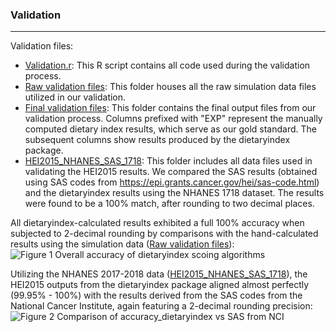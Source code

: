 ### Validation
___
Validation files:
- [Validation.r](https://github.com/jamesjiadazhan/dietaryindex/blob/main/Validation%20file%20for%20publication/Validation.r): This R script contains all code used during the validation process.
- [Raw validation files](https://github.com/jamesjiadazhan/dietaryindex/tree/main/Validation%20file%20for%20publication/Raw%20validation%20files): This folder houses all the raw simulation data files utilized in our validation.
- [Final validation files](https://github.com/jamesjiadazhan/dietaryindex/tree/main/Validation%20file%20for%20publication/Final%20validation%20files): This folder contains the final output files from our validation process. Columns prefixed with "EXP" represent the manually computed dietary index results, which serve as our gold standard. The subsequent columns show results produced by the dietaryindex package.
- [HEI2015_NHANES_SAS_1718](https://github.com/jamesjiadazhan/dietaryindex/tree/main/Validation%20file%20for%20publication/HEI2015_NHANES_SAS_1718): This folder includes all data files used in validating the HEI2015 results. We compared the SAS results (obtained using SAS codes from https://epi.grants.cancer.gov/hei/sas-code.html) and the dietaryindex results using the NHANES 1718 dataset. The results were found to be a 100% match, after rounding to two decimal places.

All dietaryindex-calculated results exhibited a full 100% accuracy when subjected to 2-decimal rounding by comparisons with the hand-calculated results using the simulation data ([Raw validation files](https://github.com/jamesjiadazhan/dietaryindex/tree/main/Validation%20file%20for%20publication/Raw%20validation%20files)):
![Figure 1  Overall accuracy of dietaryindex scoing algorithms](https://github.com/jamesjiadazhan/dietaryindex/assets/108076575/943942b3-9cf7-4e38-bd45-f2582be37190)

Utilizing the NHANES 2017-2018 data ([HEI2015_NHANES_SAS_1718](https://github.com/jamesjiadazhan/dietaryindex/tree/main/Validation%20file%20for%20publication/HEI2015_NHANES_SAS_1718)), the HEI2015 outputs from the dietaryindex package aligned almost perfectly (99.95% - 100%) with the results derived from the SAS codes from the National Cancer Institute, again featuring a 2-decimal rounding precision:
![Figure 2  Comparison of accuracy_dietaryindex vs SAS from NCI](https://github.com/jamesjiadazhan/dietaryindex/assets/108076575/fae89589-1836-4707-866f-dc5488c79a95)
